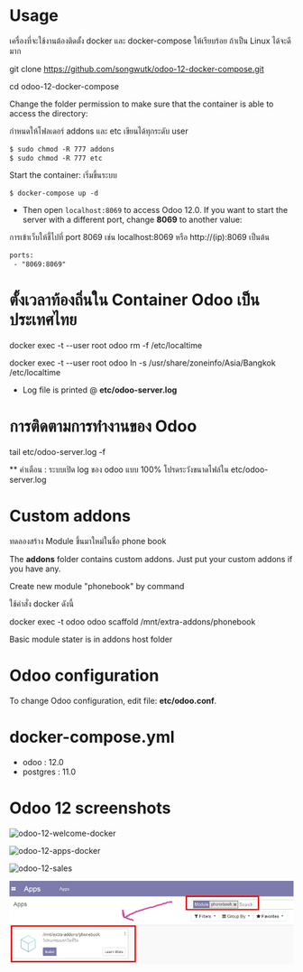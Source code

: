 # Usage

เครื่องที่จะใช้งานต้องติดตั้ง docker และ docker-compose ให้เรียบร้อย ถ้าเป็น Linux ได้จะดีมาก

git clone https://github.com/songwutk/odoo-12-docker-compose.git

cd odoo-12-docker-compose


Change the folder permission to make sure that the container is able to access the directory:

กำหนดให้โฟลเดอร์ addons และ etc เขียนได้ทุกระดับ user
```
$ sudo chmod -R 777 addons
$ sudo chmod -R 777 etc
```

Start the container:
เริ่มขึ้นระบบ
```
$ docker-compose up -d
```

* Then open `localhost:8069` to access Odoo 12.0. If you want to start the server with a different port, change **8069** to another value:

การเข้าเว็บให้ชี้ไปที่ port 8069 เช่น localhost:8069 หรือ http://(ip):8069 เป็นต้น
```
ports:
 - "8069:8069"
```

# ตั้งเวลาท้องถิ่นใน Container Odoo เป็นประเทศไทย
docker exec -t --user root  odoo  rm -f /etc/localtime

docker exec -t --user root  odoo  ln -s /usr/share/zoneinfo/Asia/Bangkok /etc/localtime

* Log file is printed @ **etc/odoo-server.log**

# การติดตามการทำงานของ Odoo
 tail etc/odoo-server.log  -f

** คำเตือน : ระบบเปิด log ของ odoo แบบ 100% โปรดระวังขนาดไฟล์ใน etc/odoo-server.log

# Custom addons

ทดลองสร้าง Module ขึ้นมาใหม่ในชื่อ phone book 

The **addons** folder contains custom addons. Just put your custom addons if you have any.

Create new module "phonebook" by command

ใช้คำสั่ง docker ดังนี้

docker exec -t odoo odoo scaffold /mnt/extra-addons/phonebook

Basic module stater is in addons host folder

# Odoo configuration

To change Odoo configuration, edit file: **etc/odoo.conf**.

# docker-compose.yml

* odoo : 12.0
* postgres : 11.0


# Odoo 12 screenshots

![odoo-12-welcome-docker](screenshots/odoo-12-welcome-screenshot.png)

![odoo-12-apps-docker](screenshots/odoo-12-apps-screenshot.png)

![odoo-12-sales](screenshots/odoo-12-sales-screen.png)

![your new module ](screenshots/phonebook.png)
